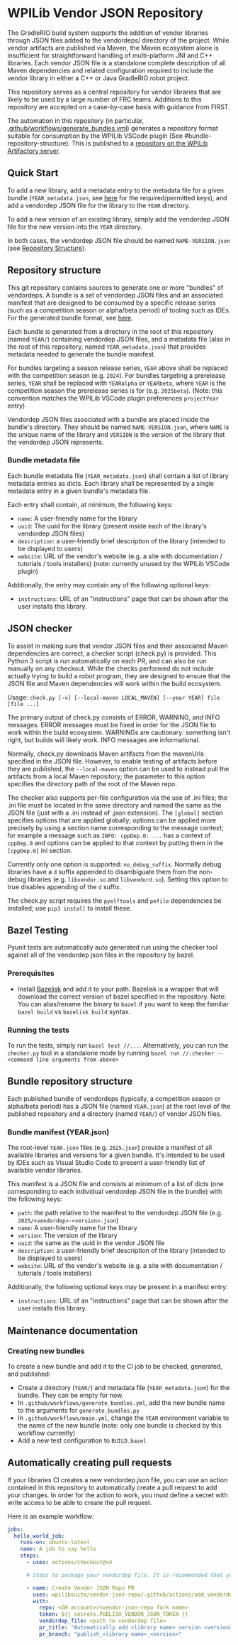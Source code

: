 # WPILib Vendor JSON Repository

The GradleRIO build system supports the addition of vendor libraries through JSON files added to the vendordeps/ directory of the project.  While vendor artifacts are published via Maven, the Maven ecosystem alone is insufficient for straightforward handling of multi-platform JNI and C++ libraries.  Each vendor JSON file is a standalone complete description of all Maven dependencies and related configuration required to include the vendor library in either a C++ or Java GradleRIO robot project.

This repository serves as a central repository for vendor libraries that are likely to be used by a large number of FRC teams.  Additions to this repository are accepted on a case-by-case basis with guidance from FIRST.

The automation in this repository (in particular, [.github/workflows/generate_bundles.yml](.github/workflows/generate_bundles.yml)) generates a repository format suitable for consumption by the WPILib VSCode plugin (See #bundle-repository-structure). This is published to a [repository on the WPILib Artifactory server](https://frcmaven.wpi.edu/ui/native/vendordeps/vendordep-marketplace/).

## Quick Start

To add a new library, add a metadata entry to the metadata file for a given bundle (`YEAR_metadata.json`, see [here](#bundle-metadata-file) for the required/permitted keys), and add a vendordep JSON file for the library to the `YEAR` directory.

To add a new version of an existing library, simply add the vendordep JSON file for the new version into the `YEAR` directory.

In both cases, the vendordep JSON file should be named `NAME-VERSION.json` (see [Repository Structure](#repository-structure)).

## Repository structure

This git repository contains sources to generate one or more "bundles" of vendordeps. A bundle is a set of vendordep JSON files and an associated manifest that are designed to be consumed by a specific release series (such as a competition season or alpha/beta period) of tooling such as IDEs. For the generated bundle format, see [here](#bundle-repository-structure).

Each bundle is generated from a directory in the root of this repository (named `YEAR/`) containing vendordep JSON files, and a metadata file (also in the root of this repository, named `YEAR_metadata.json`) that provides metadata needed to generate the bundle manifest.

For bundles targeting a season release series, `YEAR` above shall be replaced with the competition season (e.g. `2024`). For bundles targeting a prerelease series, `YEAR` shall be replaced with `YEARalpha` or `YEARbeta`, where `YEAR` is the competition season the prerelease series is for (e.g. `2025beta`). (Note: this convention matches the WPILib VSCode plugin preferences `projectYear` entry)

Vendordep JSON files associated with a bundle are placed inside the bundle's directory. They should be named `NAME-VERSION.json`, where `NAME` is the unique name of the library and `VERSION` is the version of the library that the vendordep JSON represents.

### Bundle metadata file

Each bundle metadata file (`YEAR_metadata.json`) shall contain a list of library metadata entries as dicts. Each library shall be represented by a single metadata entry in a given bundle's metadata file.

Each entry shall contain, at minimum, the following keys:

* `name`: A user-friendly name for the library
* `uuid`: The uuid for the library (present inside each of the library's vendordep JSON files)
* `description`: a user-friendly brief description of the library (intended to be displayed to users)
* `website`: URL of the vendor's website (e.g. a site with documentation / tutorials / tools installers) (note: currently unused by the WPILib VSCode plugin)

Additionally, the entry may contain any of the following optional keys:

* `instructions`: URL of an "instructions" page that can be shown after the user installs this library.

## JSON checker

To assist in making sure that vendor JSON files and their associated Maven dependencies are correct, a checker script (check.py) is provided.  This Python 3 script is run automatically on each PR, and can also be run manually on any checkout.  While the checks performed do not include actually trying to build a robot program, they are designed to ensure that the JSON file and Maven dependencies will work within the build ecosystem.

Usage: `check.py [-v] [--local-maven LOCAL_MAVEN] [--year YEAR] file [file ...]`

The primary output of check.py consists of ERROR, WARNING, and INFO messages.  ERROR messages must be fixed in order for the JSON file to work within the build ecosystem.  WARNINGs are cautionary: something isn't right, but builds will likely work.  INFO messages are informational.

Normally, check.py downloads Maven artifacts from the mavenUrls specified in the JSON file.  However, to enable testing of artifacts before they are published, the `--local-maven` option can be used to instead pull the artifacts from a local Maven repository; the parameter to this option specifies the directory path of the root of the Maven repo.

The checker also supports per-file configuration via the use of .ini files; the .ini file must be located in the same directory and named the same as the JSON file (just with a .ini instead of .json extension).  The `[global]` section specifies options that are applied globally; options can be applied more precisely by using a section name corresponding to the message context; for example a message such as `INFO: cppDep.0: ...` has a context of `cppDep.0` and options can be applied to that context by putting them in the `[cppDep.0]` ini section.

Currently only one option is supported: `no_debug_suffix`.  Normally debug libraries have a `d` suffix appended to disambiguate them from the non-debug libraries (e.g. `libvendor.so` and `libvendord.so`).  Setting this option to true disables appending of the `d` suffix.

The check.py script requires the `pyelftools` and `pefile` dependencies be installed; use `pip3 install` to install these.

## Bazel Testing
Pyunit tests are automatically auto generated run using the checker tool against all of the vendordep json files in the repository by bazel.

### Prerequisites
- Install [Bazelisk](https://github.com/bazelbuild/bazelisk/releases) and add it to your path. Bazelisk is a wrapper that will download the correct version of bazel specified in the repository. Note: You can alias/rename the binary to `bazel` if you want to keep the familiar `bazel build` vs `bazelisk build` syntax.

### Running the tests
To run the tests, simply run `bazel test //...`. Alternatively, you can run the `checker.py` tool in a standalone mode by running `bazel run //:checker -- <command line arguments from above>`

## Bundle repository structure

Each published bundle of vendordeps (typically, a competition season or alpha/beta period) has a JSON file (named `YEAR.json`) at the root level of the published repository and a directory (named `YEAR/`) of vendor JSON files.

### Bundle manifest (YEAR.json)

The root-level `YEAR.json` files (e.g. `2025.json`) provide a manifest of all available libraries and versions for a given bundle. It's intended to be used by IDEs such as Visual Studio Code to present a user-friendly list of available vendor libraries.

This manifest is a JSON file and consists at minimum of a list of dicts (one corresponding to each individual vendordep JSON file in the bundle) with the following keys:
* `path`: the path relative to the manifest to the vendordep JSON file (e.g. `2025/<vendordep>-<version>.json`)
* `name`: A user-friendly name for the library
* `version`: The version of the library
* `uuid`: the same as the uuid in the vendor JSON file
* `description`: a user-friendly brief description of the library (intended to be displayed to users)
* `website`: URL of the vendor's website (e.g. a site with documentation / tutorials / tools installers)

Additionally, the following optional keys may be present in a manifest entry:

* `instructions`: URL of an "instructions" page that can be shown after the user installs this library.

## Maintenance documentation

### Creating new bundles

To create a new bundle and add it to the CI job to be checked, generated, and published:

* Create a directory (`YEAR/`) and metadata file (`YEAR_metadata.json`) for the bundle. They can be empty for now.
* In `.github/workflows/generate_bundles.yml`, add the new bundle name to the arguments for `generate_bundles.py`
* In `.github/workflows/main.yml`, change the `YEAR` environment variable to the name of the new bundle (note: only one bundle is checked by this workflow currently)
* Add a new test configuration to `BUILD.bazel`

## Automatically creating pull requests
If your libraries CI creates a new vendordep.json file, you can use an action contained in this repository to automatically create a pull request to add your changes. In order for the action to work, you must define a secret with write access to be able to create the pull request.

Here is an example workflow:

```yml
jobs:
  hello_world_job:
    runs-on: ubuntu-latest
    name: A job to say hello
    steps:
      - uses: actions/checkout@v4

      # Steps to package your vendordep file. It is recommended that you store the new version number in a variable so that it can be used later when creating your PR's title and branch name

      - name: Create Vendor JSON Repo PR
        uses: wpilibsuite/vendor-json-repo/.github/actions/add_vendordep@latest
        with:
          repo: <GH account>/<vendor-json-repo fork name>
          token: ${{ secrets.PUBLISH_VENDOR_JSON_TOKEN }}
          vendordep_file: <path to vendordep file>
          pr_title: "Automatically add <library name> version <version>"
          pr_branch: "publish_<library name>_<version>"
```